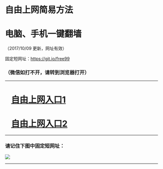 ﻿# 自由上网简易方法

# 电脑、手机一键翻墙

（2017/10/09 更新，网址有效）

固定短网址：https://git.io/free99

### （微信如打不开，请转到浏览器打开）


***





# &nbsp;&nbsp; <a href="http://ft36307000.fwq-tz-1001.info/fwqtz01.html?t=100900114095 " target="_blank">自由上网入口1</a>
# &nbsp;&nbsp; <a href="http://ft1997722491.fwq-tz-1002.info/fwqtz02.html?t=10090014587 " target="_blank">自由上网入口2</a>
***

### 请记住下图中固定短网址：

<img src="https://s3-us-west-2.amazonaws.com/fwq-1001/yjfq-20170905okok.png" /> 


***

